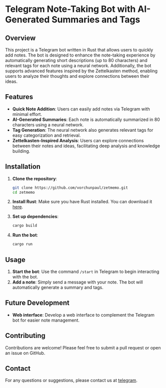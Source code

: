 # Telegram Note-Taking Bot with AI-Generated Summaries and Tags

## Overview

This project is a Telegram bot written in Rust that allows users to quickly add notes. The bot is designed to enhance the note-taking experience by automatically generating short descriptions (up to 80 characters) and relevant tags for each note using a neural network. Additionally, the bot supports advanced features inspired by the Zettelkasten method, enabling users to analyze their thoughts and explore connections between their ideas.

## Features

- **Quick Note Addition**: Users can easily add notes via Telegram with minimal effort.
- **AI-Generated Summaries**: Each note is automatically summarized in 80 characters using a neural network.
- **Tag Generation**: The neural network also generates relevant tags for easy categorization and retrieval.
- **Zettelkasten-Inspired Analysis**: Users can explore connections between their notes and ideas, facilitating deep analysis and knowledge building.

## Installation

1. **Clone the repository**:
   ```sh
   git clone https://github.com/vorchunpaul/zetmemo.git
   cd zetmemo
   ```

2. **Install Rust**: Make sure you have Rust installed. You can download it [here](https://www.rust-lang.org/tools/install).

3. **Set up dependencies**:
   ```sh
   cargo build
   ```
   
4. **Run the bot**:
   ```sh
   cargo run
   ```

## Usage

1. **Start the bot**: Use the command `/start` in Telegram to begin interacting with the bot.
2. **Add a note**: Simply send a message with your note. The bot will automatically generate a summary and tags.

## Future Development

- **Web interface**: Develop a web interface to complement the Telegram bot for easier note management.

## Contributing

Contributions are welcome! Please feel free to submit a pull request or open an issue on GitHub.

## Contact

For any questions or suggestions, please contact us at [telegram](https://t.me/vorchunpaul).
